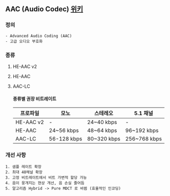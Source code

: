## AAC (Audio Codec) [위키](https://namu.wiki/w/AAC)

### 정의 
    - Advanced Audio Coding (AAC)
    - 고급 오디오 부호화

### 종류
1. HE-AAC v2
2. HE-AAC
3. AAC-LC

    #### 종류별 권장 비트레이트 

    | 프로파일  | 모노        | 스테레오    | 5.1 채널     |
    |-----------|-------------|-------------|--------------|
    | HE-AAC v2 | -           | 24~40 kbps  | -            |
    | HE-AAC    | 24~56 kbps  | 48~64 kbps  | 96~192 kbps  |
    | AAC-LC    | 56-128 kbps | 80~320 kbps | 256~768 kbps |
    
### 개선 사항
    1. 샘플 레이트 확장
    2. 최대 48채널 확장
    3. 고정 비트레이트에서 비트 가변적 할당 가능
    4. 음이 뭉개지는 현상 개선, 음 손실 줄어듬
    5. 알고리즘 Hybrid -> Pure MDCT 로 바뀜 (효율적인 인코딩)
    

